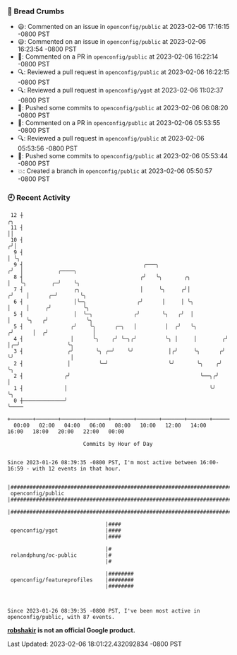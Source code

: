 ### 🍞 Bread Crumbs

 * 😃: Commented on an issue in `openconfig/public` at 2023-02-06 17:16:15 -0800 PST
 * 😃: Commented on an issue in `openconfig/public` at 2023-02-06 16:23:54 -0800 PST
 * 💬: Commented on a PR in  `openconfig/public` at 2023-02-06 16:22:14 -0800 PST
 * 🔍: Reviewed a pull request in  `openconfig/public` at 2023-02-06 16:22:15 -0800 PST
 * 🔍: Reviewed a pull request in  `openconfig/ygot` at 2023-02-06 11:02:37 -0800 PST
 * 🚢: Pushed some commits to `openconfig/public` at 2023-02-06 06:08:20 -0800 PST
 * 💬: Commented on a PR in  `openconfig/public` at 2023-02-06 05:53:55 -0800 PST
 * 🔍: Reviewed a pull request in  `openconfig/public` at 2023-02-06 05:53:56 -0800 PST
 * 🚢: Pushed some commits to `openconfig/public` at 2023-02-06 05:53:44 -0800 PST
 * 💥: Created a branch in `openconfig/public` at 2023-02-06 05:50:57 -0800 PST

### 🕘 Recent Activity
```
 12 ┼                                                                    ╭╮
 11 ┤                                                                    ││
 10 ┤                                                                   ╭╯│
  9 ┤                                                                   │ ╰╮
  9 ┤                                      ╭───╮                       ╭╯  │           ╭────╮
  8 ┤                                     ╭╯   ╰╮       ╭╮             │   ╰╮        ╭─╯    ╰╮
  7 ┤                ╭╮                   │     ╰╮     ╭╯│            ╭╯    │      ╭─╯       ╰╮
  6 ┤                │╰─╮                ╭╯      │     │ ╰╮           │     │     ╭╯          ╰╮
  5 ┤                │  ╰─╮             ╭╯       ╰╮   ╭╯  │           │     ╰╮   ╭╯            ╰╮
  5 ┤               ╭╯    ╰╮      ╭─╮   │         │  ╭╯   ╰╮         ╭╯      │  ╭╯              │
  4 ┤               │      ╰╮    ╭╯ ╰─╮╭╯         ╰╮ │     │        ╭╯       │╭─╯               ╰╮
  3 ┤              ╭╯       ╰╮ ╭─╯    ╰╯           │╭╯     ╰╮      ╭╯        ╰╯                  │
  2 ┤              │         ╰─╯                   ╰╯       ╰╮    ╭╯                             ╰╮
  2 ┤             ╭╯                                         ╰──╮╭╯                               │
  1 ┤             │                                             ╰╯                                ╰╮
  0 ┼─────────────╯                                                                                ╰────
    +───────+───────+───────+───────+───────+───────+───────+───────+───────+───────+───────+───────+────
  00:00   02:00   04:00   06:00   08:00   10:00   12:00   14:00   16:00   18:00   20:00   22:00   00:00   

						Commits by Hour of Day


Since 2023-01-26 08:39:35 -0800 PST, I'm most active between 16:00-16:59 - with 12 events in that hour.

```



```
                               |#######################################################################################
 openconfig/public             |#######################################################################################
                               |#######################################################################################

                               |####
 openconfig/ygot               |####
                               |####

                               |#
 rolandphung/oc-public         |#
                               |#

                               |########
 openconfig/featureprofiles    |########
                               |########



Since 2023-01-26 08:39:35 -0800 PST, I've been most active in openconfig/public, with 87 events.

```
**[robshakir](mailto:robjs@google.com) is not an official Google product.**  


Last Updated: 2023-02-06 18:01:22.432092834 -0800 PST
